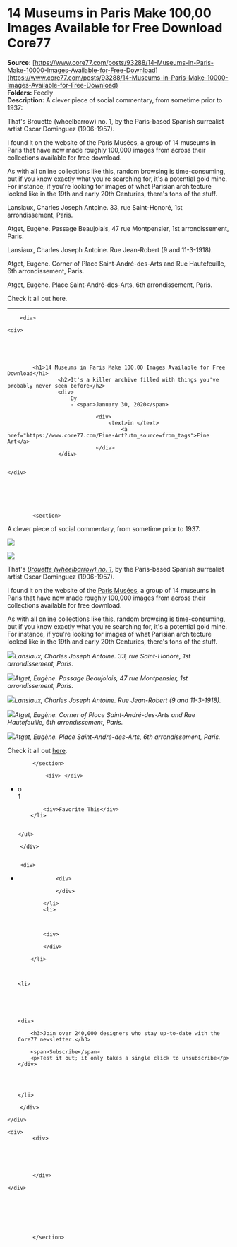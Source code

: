 # 14 Museums in Paris Make 100,00 Images Available for Free Download Core77

**Source:** [https://www.core77.com/posts/93288/14-Museums-in-Paris-Make-10000-Images-Available-for-Free-Download](https://www.core77.com/posts/93288/14-Museums-in-Paris-Make-10000-Images-Available-for-Free-Download)  
**Folders:** Feedly  
**Description:** A clever piece of social commentary, from sometime prior to 1937:

That's Brouette (wheelbarrow) no. 1, by the Paris-based Spanish surrealist artist Oscar Dominguez (1906-1957).

I found it on the website of the Paris Musées, a group of 14 museums in Paris that have now made roughly 100,000 images from across their collections available for free download.

As with all online collections like this, random browsing is time-consuming, but if you know exactly what you're searching for, it's a potential gold mine. For instance, if you're looking for images of what Parisian architecture looked like in the 19th and early 20th Centuries, there's tons of the stuff.

Lansiaux, Charles Joseph Antoine. 33, rue Saint-Honoré, 1st arrondissement, Paris.

Atget, Eugène. Passage Beaujolais, 47 rue Montpensier, 1st arrondissement, Paris.

Lansiaux, Charles Joseph Antoine. Rue Jean-Robert (9 and 11-3-1918).

Atget, Eugène. Corner of Place Saint-André-des-Arts and Rue Hautefeuille, 6th arrondissement, Paris.

Atget, Eugène. Place Saint-André-des-Arts, 6th arrondissement, Paris.

Check it all out here.


---

<section>
                
                


<section>
    <div>

        <div>
            
    <div>
        

            
        

            <h1>14 Museums in Paris Make 100,00 Images Available for Free Download</h1>
                    <h2>It's a killer archive filled with things you've probably never seen before</h2>
                    <div>
                        By 
                        - <span>January 30, 2020</span>

                                <div>
                                    <text>in </text>
                                        <a href="https://www.core77.com/Fine-Art?utm_source=from_tags">Fine Art</a>
                                </div>
                    </div>

        
    </div>

    




            <section>




<p>A clever piece of social commentary, from sometime prior to 1937:<br></p><p><img src="https://s3files.core77.com/blog/images/983846_81_93288_FZN7b42PP.jpg"></p><p><img src="https://s3files.core77.com/blog/images/983847_81_93288_zUdEDv0Je.jpg"></p><p>That's <i><a href="http://parismuseescollections.paris.fr/fr/musee-d-art-moderne/oeuvres/brouette-ndeg1#infos-principales">Brouette (wheelbarrow) no. 1</a></i>, by the Paris-based Spanish surrealist artist Oscar Dominguez (1906-1957).  </p><p>I found it on the website of the <a href="https://en.wikipedia.org/wiki/Paris_Mus%C3%A9es">Paris Musées</a>, a group of 14 museums in Paris that have now made roughly 100,000 images from across their collections available for free download. </p><p>As with all online collections like this, random browsing is time-consuming, but if you know exactly what you're searching for, it's a potential gold mine. For instance, if you're looking for images of what Parisian architecture looked like in the 19th and early 20th Centuries, there's tons of the stuff.</p><p><img src="https://s3files.core77.com/blog/images/983848_81_93288_Jg2NFwq8z.jpg"><em>Lansiaux, Charles Joseph Antoine. 33, rue Saint-Honoré, 1st arrondissement, Paris.  </em><br></p><p><img src="https://s3files.core77.com/blog/images/983850_81_93288_Ylxoc34zr.jpg"><em>Atget, Eugène. Passage Beaujolais, 47 rue Montpensier, 1st arrondissement, Paris. </em></p><p><img src="https://s3files.core77.com/blog/images/983849_81_93288_FwN3bD5xk.jpg"><em>Lansiaux, Charles Joseph Antoine. Rue Jean-Robert (9 and 11-3-1918). </em></p><p><img src="https://s3files.core77.com/blog/images/983853_81_93288_2IAXsvUvr.jpg"><em>Atget, Eugène. Corner of Place Saint-André-des-Arts and Rue Hautefeuille, 6th arrondissement, Paris. </em></p><p><img src="https://s3files.core77.com/blog/images/983856_81_93288_sCCi8Azog.jpg"><em>Atget, Eugène. Place Saint-André-des-Arts, 6th arrondissement, Paris. </em></p><p>Check it all out <a href="http://parismuseescollections.paris.fr/en">here</a>.</p>

            </section>

                <div> </div>


                


<div>
    <ul>
        <li>
            <div>o
                <div> 1 </div>
            </div>
            
            <div>Favorite This</div>
        </li>
       
        
    </ul> 
</div>






           


        </div>

        
        <div>
            
    
<ul>
                <li>
                
                <div>
                    
                </div>

            </li>
            <li>
            


            <div>
                
            </div>

        </li>



    <li>
        
    

    

    <div>
        
        <h3>Join over 240,000 designers who stay up-to-date with the Core77 newsletter.</h3>
        
        <span>Subscribe</span>
        <p>Test it out; it only takes a single click to unsubscribe</p>
    </div>

    
    

    </li>
</ul>







        </div>

    </div>

</section>

     




    
    




   






    <div>
            <div>
                    
                    
                    
                    
                    
            </div>

    </div>







            </section>
            
            
        